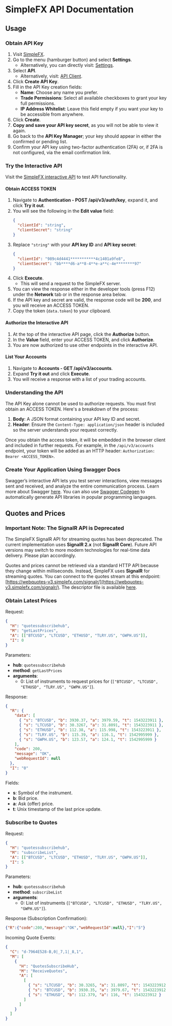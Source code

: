 # SimpleFX API Documentation

## Usage

### Obtain API Key

1. Visit [SimpleFX](https://app.simplefx.com/).
2. Go to the menu (hamburger button) and select **Settings**.
   * Alternatively, you can directly visit: [Settings](https://app.simplefx.com/settings).
3. Select **API**.
   * Alternatively, visit: [API Client](https://app.simplefx.com/api-client).
4. Click **Create API Key**.
5. Fill in the API Key creation fields:
   * **Name**: Choose any name you prefer.
   * **Trade Permissions**: Select all available checkboxes to grant your key full permissions.
   * **IP Address Whitelist**: Leave this field empty if you want your key to be accessible from anywhere.
6. Click **Create**.
7. **Copy and save your API key secret**, as you will not be able to view it again.
8. Go back to the **API Key Manager**; your key should appear in either the confirmed or pending list.
9. Confirm your API key using two-factor authentication (2FA) or, if 2FA is not configured, via the email confirmation link.

### Try the Interactive API

Visit the [SimpleFX interactive API](https://simplefx.com/docs/api/swagger) to test API functionality.

#### Obtain ACCESS TOKEN

1. Navigate to **Authentication - POST /api/v3/auth/key**, expand it, and click **Try it out**.
2. You will see the following in the **Edit value** field:
    ```json
    {
      "clientId": "string",
      "clientSecret": "string"
    }
    ```
3. Replace `"string"` with your **API key ID** and **API key secret**:
    ```json
    {
      "clientId": "989c4d4441***********4c1401a9fe8",
      "clientSecret": "bb****d6-a**8-4**e-a**c-4e********97"
    }
    ```
4. Click **Execute**.
   * This will send a request to the SimpleFX server.
5. You can view the response either in the developer tools (press F12) under the **Network** tab or in the response area below.
6. If the API key and secret are valid, the response code will be **200**, and you will receive an ACCESS TOKEN.
7. Copy the token (`data.token`) to your clipboard.

#### Authorize the Interactive API

1. At the top of the interactive API page, click the **Authorize** button.
2. In the **Value** field, enter your ACCESS TOKEN, and click **Authorize**.
3. You are now authorized to use other endpoints in the interactive API.

#### List Your Accounts

1. Navigate to **Accounts - GET /api/v3/accounts**.
2. Expand **Try it out** and click **Execute**.
3. You will receive a response with a list of your trading accounts.

### Understanding the API

The API Key alone cannot be used to authorize requests. You must first obtain an ACCESS TOKEN. Here's a breakdown of the process:

1. **Body**: A JSON format containing your API key ID and secret.
2. **Header**: Ensure the `Content-Type: application/json` header is included so the server understands your request correctly.

Once you obtain the access token, it will be embedded in the browser client and included in further requests. For example, in the `/api/v3/accounts` endpoint, your token will be added as an HTTP header: `Authorization: Bearer <ACCESS_TOKEN>`.

### Create Your Application Using Swagger Docs

Swagger’s interactive API lets you test server interactions, view messages sent and received, and analyze the entire communication process. Learn more about Swagger [here](https://swagger.io/). You can also use [Swagger Codegen](https://swagger.io/tools/swagger-codegen/) to automatically generate API libraries in popular programming languages.

## Quotes and Prices

### **Important Note: The SignalR API is Deprecated**

The SimpleFX SignalR API for streaming quotes has been deprecated. The current implementation uses **SignalR 2.x** (not **SignalR Core**). Future API versions may switch to more modern technologies for real-time data delivery. Please plan accordingly.

Quotes and prices cannot be retrieved via a standard HTTP API because they change within milliseconds. Instead, SimpleFX uses **SignalR** for streaming quotes. You can connect to the quotes stream at this endpoint: [https://webquotes-v3.simplefx.com/signalr/](https://webquotes-v3.simplefx.com/signalr/). The descriptor file is available [here](https://webquotes-v3.simplefx.com/signalr/hubs).

### Obtain Latest Prices

Request:
```json
{
  "H": "quotessubscribehub",
  "M": "getLastPrices",
  "A": [["BTCUSD", "LTCUSD", "ETHUSD", "TLRY.US", "GWPH.US"]],
  "I": 0
}
```
Parameters:
- **hub**: `quotessubscribehub`
- **method**: `getLastPrices`
- **arguments**:
  - 0: List of instruments to request prices for (`["BTCUSD", "LTCUSD", "ETHUSD", "TLRY.US", "GWPH.US"]`).

Response:
```json
{
  "R": {
    "data": [
      { "s": "BTCUSD", "b": 3930.37, "a": 3979.59, "t": 1543223911 },
      { "s": "LTCUSD", "b": 30.3267, "a": 31.8091, "t": 1543223911 },
      { "s": "ETHUSD", "b": 112.38, "a": 115.998, "t": 1543223911 },
      { "s": "TLRY.US", "b": 115.39, "a": 116.1, "t": 1542995999 },
      { "s": "GWPH.US", "b": 123.57, "a": 124.1, "t": 1542995999 }
    ],
    "code": 200,
    "message": "OK",
    "webRequestId": null
  },
  "I": "0"
}
```
Fields:
- **s**: Symbol of the instrument.
- **b**: Bid price.
- **a**: Ask (offer) price.
- **t**: Unix timestamp of the last price update.

### Subscribe to Quotes

Request:
```json
{
  "H": "quotessubscribehub",
  "M": "subscribeList",
  "A": [["BTCUSD", "LTCUSD", "ETHUSD", "TLRY.US", "GWPH.US"]],
  "I": 5
}
```
Parameters:
- **hub**: `quotessubscribehub`
- **method**: `subscribeList`
- **arguments**:
  - 0: List of instruments (`["BTCUSD", "LTCUSD", "ETHUSD", "TLRY.US", "GWPH.US"]`).

Response (Subscription Confirmation):
```json
{"R":{"code":200,"message":"OK","webRequestId":null},"I":"5"}
```

Incoming Quote Events:
```json
{
  "C": "d-7964E528-B,0|_7,1|_8,1",
  "M": [
    {
      "H": "QuotesSubscribeHub",
      "M": "ReceiveQuotes",
      "A": [
        [
          { "s": "LTCUSD", "b": 30.3265, "a": 31.8097, "t": 1543223912 },
          { "s": "BTCUSD", "b": 3930.35, "a": 3979.67, "t": 1543223912 },
          { "s": "ETHUSD", "b": 112.379, "a": 116, "t": 1543223912 }
        ]
      ]
    }
  ]
}
```
